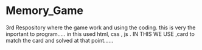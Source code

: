 # Memory_Game
3rd Respository
where the game work and using the coding.
this is very the inportant to program.....
in this used html, css , js . IN THIS WE USE ,card to match the card and solved at that point......
